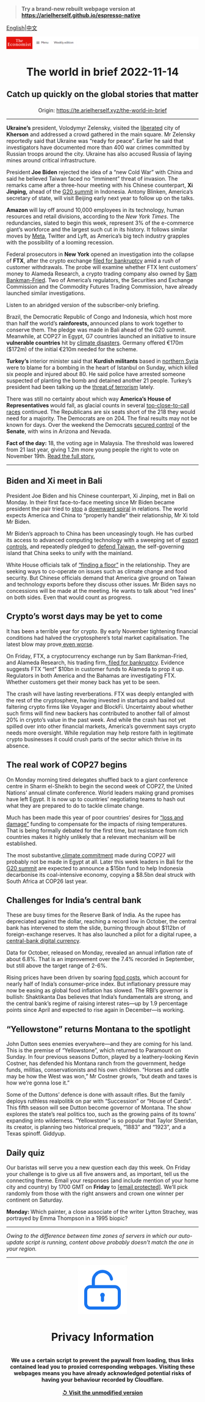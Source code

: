 > **Try a brand-new rebuilt webpage version at https://arielherself.github.io/espresso-native**

[English](https://github.com/arielherself/espresso/blob/main/README.md)|[中文](https://github-com.translate.goog/arielherself/espresso/blob/main/README.md?_x_tr_sl=en&_x_tr_tl=zh-CN&_x_tr_hl=zh-CN&_x_tr_pto=wapp)



![The Economist](menubar.png)

# <p align="center">The world in brief 2022-11-14</p>

## <p align="center">Catch up quickly on the global stories that matter</p>

<p align="center">Origin: <a href="https://te.arielherself.xyz/the-world-in-brief">https://te.arielherself.xyz/the-world-in-brief</a><hr>

<strong>Ukraine’s</strong> president, Volodymyr Zelensky, visited the [liberated](https://te.arielherself.xyz/europe/2022/11/11/russia-claims-to-have-completed-its-withdrawal-from-kherson) city of <strong>Kherson</strong> and addressed a crowd gathered in the main square. Mr Zelensky reportedly said that Ukraine was “ready for peace”. Earlier he said that investigators have documented more than 400 war crimes committed by Russian troops around the city. Ukraine has also accused Russia of laying mines around critical infrastructure.

President<strong> Joe Biden</strong> rejected the idea of a “new Cold War” with China and said he believed Taiwan faced no “imminent” threat of invasion. The remarks came after a three-hour meeting with his Chinese counterpart, <strong>Xi Jinping,</strong> ahead of the [G20 summit](https://te.arielherself.xyz/asia/2022/11/13/the-dynamics-of-distrust-around-the-g20-summit) in Indonesia. Antony Blinken, America’s secretary of state, will visit Beijing early next year to follow up on the talks. 

<strong>Amazon </strong>will lay off around 10,000 employees in its technology, human resources and retail divisions, according to the <em>New York Times</em>. The redundancies, slated to begin this week, represent 3% of the e-commerce giant’s workforce and the largest such cut in its history. It follows similar moves by [Meta](https://te.arielherself.xyz/graphic-detail/2022/11/07/meta-will-lay-off-13-of-its-workforce), Twitter and Lyft, as America’s big tech industry grapples with the possibility of a looming recession.

Federal prosecutors in <strong>New York</strong> opened an investigation into the collapse of <strong>FTX</strong>, after the crypto exchange [filed for bankruptcy](https://te.arielherself.xyz/finance-and-economics/2022/11/11/sam-bankman-frieds-crypto-exchange-files-for-bankruptcy) amid a rush of customer withdrawals. The probe will examine whether FTX lent customers’ money to Alameda Research, a crypto trading company also owned by [Sam Bankman-Fried](https://te.arielherself.xyz/finance-and-economics/2022/11/09/the-spectacular-fall-of-ftx-and-sam-bankman-fried). Two of America’s regulators, the Securities and Exchange Commission and the Commodity Futures Trading Commission, have already launched similar investigations.

Listen to an abridged version of the subscriber-only briefing.

Brazil, the Democratic Republic of Congo and Indonesia, which host more than half the world’s <strong>rainforests, </strong>announced plans to work together to conserve them. The pledge was made in Bali ahead of the G20 summit. Meanwhile, at COP27 in Egypt, G7 countries launched an initiative to insure <strong>vulnerable countries</strong> hit by [climate disasters](https://te.arielherself.xyz/science-and-technology/2022/09/05/heatwaves-and-floods-around-the-world-may-be-a-taste-of-years-to-come). Germany offered €170m ($172m) of the initial €210m needed for the scheme.

<strong>Turkey’s </strong>interior minister said that <strong>Kurdish militants</strong> based in [northern Syria](https://te.arielherself.xyz/middle-east-and-africa/2019/10/10/turkey-launches-an-attack-on-northern-syria) were to blame for a bombing in the heart of Istanbul on Sunday, which killed six people and injured about 80. He said police have arrested someone suspected of planting the bomb and detained another 21 people. Turkey’s president had been talking up the [threat of terrorism](https://te.arielherself.xyz/europe/2022/06/09/as-elections-approach-turkeys-president-finds-enemies-everywhere) lately.

There was still no certainty about which way <strong>America’s House of Representatives </strong>would fall, as glacial counts in several [too-close-to-call races](https://te.arielherself.xyz/interactive/us-midterms-2022/results/senate/?fsrc=core-app-economist) continued. The Republicans are six seats short of the 218 they would need for a majority. The Democrats are on 204. The final results may not be known for days. Over the weekend the Democrats [secured control](https://te.arielherself.xyz/united-states/2022/11/13/the-democrats-keep-control-of-the-senate) of the <strong>Senate</strong>, with wins in Arizona and Nevada.

<strong>Fact of the day:</strong> 18, the voting age in Malaysia. The threshold was lowered from 21 last year, giving 1.2m more young people the right to vote on November 19th. [Read the full story.](https://te.arielherself.xyz/asia/2022/11/10/malaysias-grand-old-party-eyes-a-comeback)

----------

## Biden and Xi meet in Bali

President Joe Biden and his Chinese counterpart, Xi Jinping, met in Bali on Monday. In their first face-to-face meeting since Mr Biden became president the pair tried to [stop](https://te.arielherself.xyz/china/2022/11/10/can-joe-biden-and-xi-jinping-stabilise-sino-american-relations) a [downward spiral](https://te.arielherself.xyz/china/2022/10/27/china-and-america-are-barely-speaking-though-crises-loom) in relations. The world expects America and China to “properly handle” their relationship, Mr Xi told Mr Biden.  
  
 Mr Biden’s approach to China has been unceasingly tough. He has curbed its access to advanced computing technology with a sweeping set of [export controls](https://te.arielherself.xyz/business/2022/10/13/america-curbs-chinese-access-to-advanced-computing), and repeatedly pledged to [defend Taiwan](https://te.arielherself.xyz/the-economist-explains/2022/05/23/what-is-americas-policy-of-strategic-ambiguity-over-taiwan), the self-governing island that China seeks to unify with the mainland.

White House officials talk of [“finding a floor”](https://te.arielherself.xyz/asia/2022/11/13/the-dynamics-of-distrust-around-the-g20-summit) in the relationship. They are seeking ways to co-operate on issues such as climate change and food security. But Chinese officials demand that America give ground on Taiwan and technology exports before they discuss other issues. Mr Biden says no concessions will be made at the meeting. He wants to talk about “red lines” on both sides. Even that would count as progress.

## Crypto’s worst days may be yet to come

It has been a terrible year for crypto. By early November tightening financial conditions had halved the cryptosphere’s total market capitalisation. The latest blow may prove[ even worse](https://te.arielherself.xyz/podcasts/2022/11/11/the-fallout-from-this-is-absolutely-enormous-a-crypto-implosion). 

On Friday, FTX, a cryptocurrency exchange run by Sam Bankman-Fried, and Alameda Research, his trading firm,[ filed for bankruptcy](https://te.arielherself.xyz/finance-and-economics/2022/11/11/sam-bankman-frieds-crypto-exchange-files-for-bankruptcy). Evidence suggests FTX “lent” $10bn in customer funds to Alameda to prop it up. Regulators in both America and the Bahamas are investigating FTX. Whether customers get their money back has yet to be seen.

The crash will have lasting reverberations. FTX was deeply entangled with the rest of the cryptosphere, having invested in startups and bailed out faltering crypto firms like Voyager and BlockFi. Uncertainty about whether such firms will find new backers has contributed to another fall of almost 20% in crypto’s value in the past week. And while the crash has not yet spilled over into other financial markets, America’s government says crypto needs more oversight. While regulation may help restore faith in legitimate crypto businesses it could crush parts of the sector which thrive in its absence.

## The real work of COP27 begins

On Monday morning tired delegates shuffled back to a giant conference centre in Sharm el-Sheikh to begin the second week of COP27, the United Nations’ annual climate conference. World leaders making grand promises have left Egypt. It is now up to countries’ negotiating teams to hash out what they are prepared to do to tackle climate change.  
  
 Much has been made this year of poor countries’ desires for [“loss and damage”](https://te.arielherself.xyz/the-economist-explains/2022/10/03/what-is-climate-loss-and-damage) funding to compensate for the impacts of rising temperatures. That is being formally debated for the first time, but resistance from rich countries makes it highly unlikely that a relevant mechanism will be established.

The most substantive[ climate commitment](https://te.arielherself.xyz/leaders/2022/11/03/the-world-is-missing-its-lofty-climate-targets-time-for-some-realism) made during COP27 will probably not be made in Egypt at all. Later this week leaders in Bali for the [G20 summit](https://te.arielherself.xyz/asia/2022/11/13/the-dynamics-of-distrust-around-the-g20-summit) are expected to announce a $15bn fund to help Indonesia decarbonise its coal-intensive economy, copying a $8.5bn deal struck with South Africa at COP26 last year.

## Challenges for India’s central bank

These are busy times for the Reserve Bank of India. As the rupee has depreciated against the dollar, reaching a record low in October, the central bank has intervened to stem the slide, burning through about $112bn of foreign-exchange reserves. It has also launched a pilot for a digital rupee, a [central-bank digital currency](https://te.arielherself.xyz/special-report/2022/04/20/how-central-banks-are-moving-into-e-money). 

Data for October, released on Monday, revealed an annual inflation rate of about 6.8%. That is an improvement over the 7.4% recorded in September, but still above the target range of 2-6%. 

Rising prices have been driven by soaring [food costs](https://te.arielherself.xyz/graphic-detail/2022/10/07/food-prices-are-outpacing-wider-inflation-across-most-of-the-world), which account for nearly half of India’s consumer-price index. But inflationary pressure may now be easing as global food inflation has slowed. The RBI’s governor is bullish: Shaktikanta Das believes that India’s fundamentals are strong, and the central bank’s regime of raising interest rates—up by 1.9 percentage points since April and expected to rise again in December—is working.

## “Yellowstone” returns Montana to the spotlight

John Dutton sees enemies everywhere—and they are coming for his land. This is the premise of “Yellowstone”, which returned to Paramount on Sunday. In four previous seasons Dutton, played by a leathery-looking Kevin Costner, has defended his Montana ranch from the government, hedge funds, militias, conservationists and his own children. “Horses and cattle may be how the West was won,” Mr Costner growls, “but death and taxes is how we’re gonna lose it.”

Some of the Duttons’ defence is done with assault rifles. But the family deploys ruthless realpolitik on par with “Succession” or “House of Cards”. This fifth season will see Dutton become governor of Montana. The show explores the state’s real politics too, such as the growing pains of its towns’ expanding into wilderness. “Yellowstone” is so popular that Taylor Sheridan, its creator, is planning two historical prequels, “1883” and “1923”, and a Texas spinoff. Giddyup.

## Daily quiz

Our baristas will serve you a new question each day this week. On Friday your challenge is to give us all five answers and, as important, tell us the connecting theme. Email your responses (and include mention of your home city and country) by 1700 GMT on <strong>Friday</strong> to [<span class="__cf_email__" data-cfemail="3c6d495546794f4c4e594f4f537c595f53525351554f48125f5351">[email&#160;protected]</span>](https://mail.google.com/mail/?view=cm&amp;fs=1&amp;tf=1&amp;to=QuizEspresso@te.arielherself.xyz). We’ll pick randomly from those with the right answers and crown one winner per continent on Saturday.  
  
<strong>Monday: </strong>Which painter, a close associate of the writer Lytton Strachey, was portrayed by Emma Thompson in a 1995 biopic?

----------

*Owing to the difference between time zones of servers in which our auto-update script is running, content above probably doesn't match the one in your region.*

|<br><div align="center"><img src="unlock.png" /><h1>Privacy Information</h1></div></br>We use a certain script to prevent the paywall from loading, thus links contained lead you to proxied corresponding webpages. Visiting these webpages means you have already acknowledged potential risks of having your behaviour recorded by Cloudflare.<br><br>[&#x21BA; Visit the unmodified version](README.raw.md)<br><br>|
|-----|

